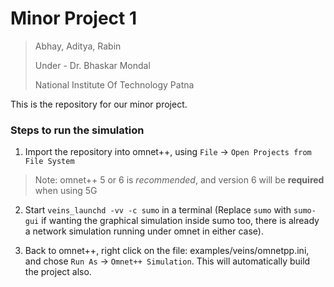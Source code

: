 # Minor Project 1

> Abhay, Aditya, Rabin
>
> Under - Dr. Bhaskar Mondal
>
> National Institute Of Technology Patna

This is the repository for our minor project.

### Steps to run the simulation

1. Import the repository into omnet++, using `File` -> `Open Projects from File System`

> Note: omnet++ 5 or 6 is _recommended_, and version 6 will be **required** when using 5G

2. Start `veins_launchd -vv -c sumo` in a terminal (Replace `sumo` with `sumo-gui` if wanting the graphical simulation inside sumo too, there is already a network simulation running under omnet in either case).

3. Back to omnet++, right click on the file: examples/veins/omnetpp.ini, and chose `Run As` -> `Omnet++ Simulation`. This will automatically build the project also.

